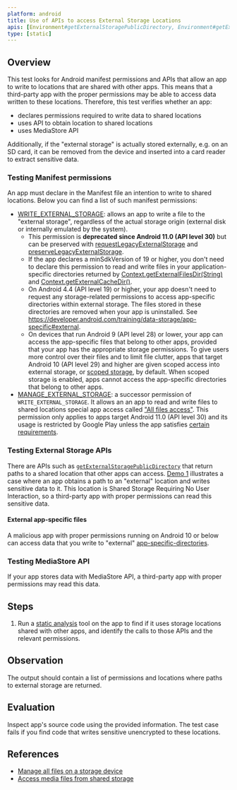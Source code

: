```yaml
---
platform: android
title: Use of APIs to access External Storage Locations
apis: [Environment#getExternalStoragePublicDirectory, Environment#getExternalStorageDirectory, Environment#getExternalFilesDir, Environment#getExternalCacheDir, MediaStore]
type: [static]
---
```


## Overview

This test looks for Android manifest permissions and APIs that allow an app to write to locations that are shared with other apps. This means that a third-party app with the proper permissions may be able to access data written to these locations. Therefore, this test verifies whether an app:

- declares permissions required to write data to shared locations
- uses API to obtain location to shared locations
- uses MediaStore API

Additionally, if the "external storage" is actually stored externally, e.g. on an SD card, it can be removed from the device and inserted into a card reader to extract sensitive data.

### Testing Manifest permissions

An app must declare in the Manifest file an intention to write to shared locations. Below you can find a list of such manifest permissions:

- [WRITE_EXTERNAL_STORAGE](https://developer.android.com/reference/android/Manifest.permission#WRITE_EXTERNAL_STORAGE): allows an app to write a file to the "external storage", regardless of the actual storage origin (external disk or internally emulated by the system).
    - This permission is **deprecated since Android 11.0 (API level 30)** but can be preserved with [requestLegacyExternalStorage](https://developer.android.com/reference/android/R.attr#requestLegacyExternalStorage) and [preserveLegacyExternalStorage](https://developer.android.com/reference/android/R.attr#preserveLegacyExternalStorage).
    - If the app declares a minSdkVersion of 19 or higher, you don't need to declare this permission to read and write files in your application-specific directories returned by [Context.getExternalFilesDir(String)](https://developer.android.com/reference/android/content/Context#getExternalFilesDir(java.lang.String)) and [Context.getExternalCacheDir()](https://developer.android.com/reference/android/content/Context#getExternalCacheDir()).  
    - On Android 4.4 (API level 19) or higher, your app doesn't need to request any storage-related permissions to access app-specific directories within external storage. The files stored in these directories are removed when your app is uninstalled. See <https://developer.android.com/training/data-storage/app-specific#external>.
    - On devices that run Android 9 (API level 28) or lower, your app can access the app-specific files that belong to other apps, provided that your app has the appropriate storage permissions. To give users more control over their files and to limit file clutter, apps that target Android 10 (API level 29) and higher are given scoped access into external storage, or [scoped storage](https://developer.android.com/training/data-storage#scoped-storage), by default. When scoped storage is enabled, apps cannot access the app-specific directories that belong to other apps.
- [MANAGE_EXTERNAL_STORAGE](https://developer.android.com/reference/android/Manifest.permission#MANAGE_EXTERNAL_STORAGE): a successor permission of `WRITE_EXTERNAL_STORAGE`. It allows an an app to read and write files to shared locations special app access called ["All files access"](https://developer.android.com/preview/privacy/storage#all-files-access). This permission only applies to apps target Android 11.0 (API level 30) and its usage is  restricted by Google Play unless the app satisfies [certain requirements](https://support.google.com/googleplay/android-developer/answer/10467955).

### Testing External Storage APIs

There are APIs such as [`getExternalStoragePublicDirectory`](https://developer.android.com/reference/kotlin/android/os/Environment#getExternalStoragePublicDirectory(kotlin.String)) that return paths to a shared location that other apps can access. [Demo 1](demo-1/demo.md) illustrates a case where an app obtains a path to an "external" location and writes sensitive data to it. This location is Shared Storage Requiring No User Interaction, so a third-party app with proper permissions can read this sensitive data.

#### External app-specific files

A malicious app with proper permissions running on Android 10 or below can access data that you write to "external" [app-specific-directories](https://developer.android.com/training/data-storage/app-specific).

### Testing MediaStore API

If your app stores data with MediaStore API, a third-party app with proper permissions may read this data.

## Steps

1. Run a [static analysis](../../../../../techniques/android/MASTG-TECH-0014.md) tool on the app to find if it uses storage locations shared with other apps, and identify the calls to those APIs and the relevant permissions.

## Observation

The output should contain a list of permissions and locations where paths to external storage are returned.

## Evaluation

Inspect app's source code using the provided information. The test case fails if you find code that writes sensitive unencrypted to these locations.

## References

- [Manage all files on a storage device](https://developer.android.com/training/data-storage/manage-all-files)
- [Access media files from shared storage](https://developer.android.com/training/data-storage/shared/media)
